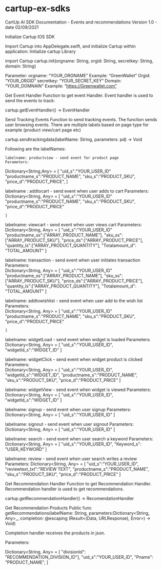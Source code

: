 # cartup-ex-sdks

CartUp AI SDK Documentation - Events and recommendations
Version 1.0 - date 02/09/2021

Initialize Cartup IOS SDK 

Import Cartup into AppDelegate.swift, and initialize Cartup within application:
Initialize cartup Library

import Cartup
cartup.init(orgname: String, orgid: String, secretkey: String, domain: String)

Parameter:
orgname: “YOUR_ORGNAME” Example: “GreenWallet”
Orgid: “YOUR_ORGID”
secretkey: “YOUR_SECRET_KEY”
Domain: “YOUR_DOMNAIN” Example: “https://Greenwallet.com”
 
Get Event Handler
Function to get event Handler. Event handler is used to send the events to track:

cartup.getEventHandler() -> EventHandler

 
Send Tracking Events 
Function to send tracking events. The function sends user browsing events. There are multiple labels based on page type for example  (product view/cart page etc)

cartup.sendtrackingdata(labelName: String, parameters: pd) -> Void
 
Following are the labelNames:
    
	labelname: productview - send event for product page
	Parameters:
Dictionary<String,Any> = [
"uid_s":"YOUR_USER_ID"
    	"productname_s":"PRODUCT_NAME",
    	"sku_s":"PRODUCT_SKU",
    	"price_d":"PRODUCT_PRICE",
	]
    
    
labelname : addtocart - send event when user adds to cart
Parameters:
Dictionary<String, Any> = [
   	"uid_s":"YOUR_USER_ID"
    	"productname_s":"PRODUCT_NAME",
    	"sku_s":"PRODUCT_SKU",
    	"price_d":"PRODUCT_PRICE"
   	 
	]
    
labelname: viewcart - send event when user views cart
Parameters:
Dictionary<String, Any> = [
 "uid_s":"YOUR_USER_ID"   	 
"productname_ss":["ARRAY_PRODUCT_NAME"],
"sku_ss":["ARRAY_PRODUCT_SKU"],
"price_ds":["ARRAY_PRODUCT_PRICE"],
"quantity_ls":["ARRAY_PRODUCT_QUANTITY"],
"Totalamount_d": "TOTAL_AMOUNT"
	]

labelname: transaction  - send event when user initiates transaction
Parameters:    
	Dictionary<String, Any> = [
 	"uid_s":"YOUR_USER_ID"   	 
"productname_ss":["ARRAY_PRODUCT_NAME"],
"sku_ss":["ARRAY_PRODUCT_SKU"],
"price_ds":["ARRAY_PRODUCT_PRICE"],
"quantity_ls":["ARRAY_PRODUCT_QUANTITY"],
"Totalamount_d": "TOTAL_AMOUNT"
	]


labelname: addtowishlist - send event when user add to the wish list
Parameters:     
	Dictionary<String, Any> = [
    	"uid_s":"YOUR_USER_ID"
    	"productname_s":"PRODUCT_NAME",
    	"sku_s":"PRODUCT_SKU",
    	"price_d":"PRODUCT_PRICE"

	]
    
labelname: widgetLoad - send event when widget is loaded 
Parameters:
	Dictionary<String, Any> = [
"uid_s":"YOUR_USER_ID",
    	"widgetId_s":"WIDGET_ID"
	]


labelname: widgetClick - send event when widget product is clicked
Parameters:    
	Dictionary<String, Any> = [
    	"uid_s":"YOUR_USER_ID",
    	"widgetId_s":"WIDGET_ID",
"productname_s":"PRODUCT_NAME",
    	"sku_s":"PRODUCT_SKU",
    	"price_d":"PRODUCT_PRICE"
	]


labelname: widgetView  - send event when widget is viewed
Parameters:     
	Dictionary<String, Any> = [
    	"uid_s":"YOUR_USER_ID",
    	"widgetId_s":"WIDGET_ID"
	]


labelname: signup  - send event when user signup
Parameters:
	Dictionary<String, Any> = [
    	"uid_s":"YOUR_USER_ID"
	]

labelname: signout - send event when user signout
Parameters:    
	Dictionary<String, Any> = [
    	"uid_s":"YOUR_USER_ID"
	]


labelname: search - send event when user search a keyword
Parameters:   
	Dictionary<String, Any> = [
"uid_s":"YOUR_USER_ID",
    	"Keyword_s": "USER_KEYWORD"
	]



labelname: review - send event when user search writes a review
Parameters: 
Dictionary<String, Any> = [
"uid_s":"YOUR_USER_ID",
"reviewtext_txt":"REVIEW TEXT",
    	"productname_s":"PRODUCT_NAME",
    	"sku_s":"PRODUCT_SKU",
    	"price_d":"PRODUCT_PRICE"
	]


 
Get Recommendation Handler
Function to get Recommendation Handler. Recommendation handler is used to get recommendations.

cartup.getRecommendationHandler() -> RecomendationHandler


Get Recommendation Products
Public func getRecommendations(labelName: String, parameters:Dictionary<String, Any>,_ completion: @escaping (Result<(Data, URLResponse), Error>) -> Void)

Completion handler receives the products in json.

Parameters:

Dictionary<String, Any> = [
    	"divisionId": "RECOMMENDATION_DIVISION_ID"],
    	"uid_s":"YOUR_USER_ID",
    	"Pname"<OPTIONAL>: "PRODUCT_NAME",
]






